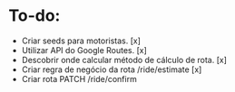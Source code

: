 # To-do: 

- Criar seeds para motoristas. [x]
- Utilizar API do Google Routes. [x]
- Descobrir onde calcular método de cálculo de rota. [x]
- Criar regra de negócio da rota /ride/estimate [x]
- Criar rota PATCH /ride/confirm